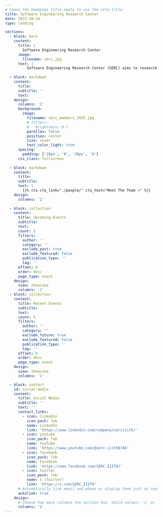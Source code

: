 ```yaml
---
# Leave the homepage title empty to use the site title
title: Software Engineering Research Center
date: 2022-10-24
type: landing

sections:
  - block: hero
    content:
      title: |
        Software Engineering Research Center
      image:
        filename: serc.jpg
      text: |
          Software Engineering Research Center (SERC) aims to research and develop state of art techniques, methods and tools in various areas of software engineering and programming languages. SERC has faculty with vast teaching and research experience in and outside India.
  
  - block: markdown
    content:
      title:
      subtitle: ''
      text:
    design:
      columns: '1'
      background:
        image: 
          filename: serc_members_2025.jpg
          # filters:
          #   brightness: 0.7
          parallax: false
          position: center
          size: cover
          text_color_light: true
      spacing:
        padding: ['20px', '0', '20px', '0']
      css_class: fullscreen
  
  - block: markdown
    content:
      title:
      subtitle:
      text: |
        {{% cta cta_link="./people/" cta_text="Meet The Team →" %}}
    design:
      columns: '1'
  
  - block: collection
    content:
      title: Upcoming Events
      subtitle:
      text:
      count: 5
      filters:
        author: ''
        category: ''
        exclude_past: true
        exclude_featured: false
        publication_type: ''
        tag: ''
      offset: 0
      order: desc
      page_type: event
    design:
      view: showcase
      columns: '1'
  - block: collection
    content:
      title: Recent Events
      subtitle:
      text:
      count: 5
      filters:
        author: ''
        category: ''
        exclude_future: true
        exclude_featured: false
        publication_type: ''
        tag: ''
      offset: 0
      order: desc
      page_type: event
    design:
      view: showcase
      columns: '1'

  - block: contact
    id: social-media
    content:
      title: Social Media
      subtitle: ''
      text: ''
      contact_links:
        - icon: linkedin
          icon_pack: fab
          name: LinkedIn
          link: 'https://www.linkedin.com/company/serciiith/'
        - icon: youtube
          icon_pack: fab
          name: YouTube
          link: 'https://www.youtube.com/@serc-iiith8746'
        - icon: facebook
          icon_pack: fab
          name: Facebook
          link: 'https://www.facebook.com/SERC.IIITH/'
        - icon: twitter
          icon_pack: fab
          name: X (Twitter)
          link: 'https://x.com/SERC_IIITH'
      # Automatically link email and phone or display them just as text?
      autolink: true
    design:
      # Choose how many columns the section has. Valid values: '1' or '2'.
      columns: '2'
---
```


